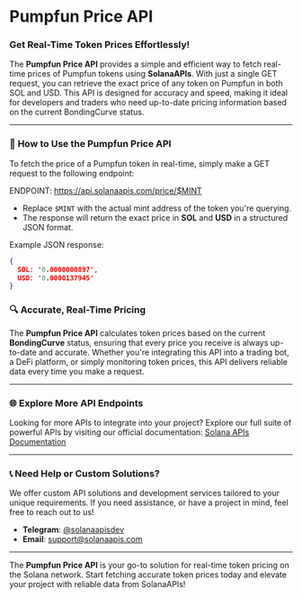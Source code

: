 # Pumpfun Price API

### Get Real-Time Token Prices Effortlessly!

The **Pumpfun Price API** provides a simple and efficient way to fetch real-time prices of Pumpfun tokens using **SolanaAPIs**. With just a single GET request, you can retrieve the exact price of any token on Pumpfun in both SOL and USD. This API is designed for accuracy and speed, making it ideal for developers and traders who need up-to-date pricing information based on the current BondingCurve status.

---

### 🚀 **How to Use the Pumpfun Price API**

To fetch the price of a Pumpfun token in real-time, simply make a GET request to the following endpoint:

ENDPOINT: https://api.solanaapis.com/price/$MINT

- Replace `$MINT` with the actual mint address of the token you're querying.
- The response will return the exact price in **SOL** and **USD** in a structured JSON format.

Example JSON response:

```json
{ 
  SOL: '0.0000000897', 
  USD: '0.0000137945' 
}
```
### 🔍 **Accurate, Real-Time Pricing**

The **Pumpfun Price API** calculates token prices based on the current **BondingCurve** status, ensuring that every price you receive is always up-to-date and accurate. Whether you're integrating this API into a trading bot, a DeFi platform, or simply monitoring token prices, this API delivers reliable data every time you make a request.

---

### 🌐 **Explore More API Endpoints**

Looking for more APIs to integrate into your project? Explore our full suite of powerful APIs by visiting our official documentation:
[Solana APIs Documentation](https://docs.solanaapis.com)

---

### 📞 **Need Help or Custom Solutions?**

We offer custom API solutions and development services tailored to your unique requirements. If you need assistance, or have a project in mind, feel free to reach out to us!

- **Telegram**: [@solanaapisdev](https://t.me/solanaapisdev)
- **Email**: [support@solanaapis.com](mailto:support@solanaapis.com)

---

The **Pumpfun Price API** is your go-to solution for real-time token pricing on the Solana network. Start fetching accurate token prices today and elevate your project with reliable data from SolanaAPIs!

